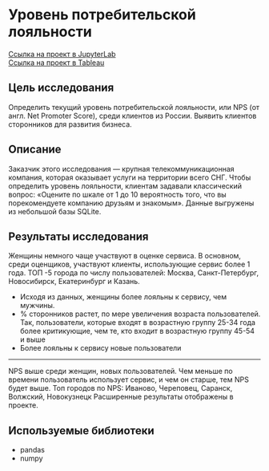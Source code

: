 # Уровень потребительской лояльности
[Ссылка на проект в JupyterLab](https://github.com/V-Volkow/portfolio_data_analyst/blob/main/%D0%A3%D1%80%D0%BE%D0%B2%D0%B5%D0%BD%D1%8C%20%D0%BF%D0%BE%D1%82%D1%80%D0%B5%D0%B1%D0%B8%D1%82%D0%B5%D0%BB%D1%8C%D1%81%D0%BA%D0%BE%D0%B9%20%D0%BB%D0%BE%D1%8F%D0%BB%D1%8C%D0%BD%D0%BE%D1%81%D1%82%D0%B8/%D0%A3%D1%80%D0%BE%D0%B2%D0%B5%D0%BD%D1%8C%20%D0%BF%D0%BE%D1%82%D1%80%D0%B5%D0%B1%D0%B8%D1%82%D0%B5%D0%BB%D1%8C%D1%81%D0%BA%D0%BE%D0%B9%20%D0%BB%D0%BE%D1%8F%D0%BB%D1%8C%D0%BD%D0%BE%D1%81%D1%82%D0%B8.ipynb) <br>
[Ссылка на проект в Tableau](https://public.tableau.com/app/profile/vladimir.volkov/viz/Project_2_17301219157060/Story1?publish=yes)
## Цель исследования
Определить текущий уровень потребительской лояльности, или NPS (от англ. Net Promoter Score), среди клиентов из России. Выявить клиентов сторонников для развития бизнеса.
## Описание
Заказчик этого исследования — крупная телекоммуникационная компания, которая оказывает услуги на территории всего СНГ.
Чтобы определить уровень лояльности, клиентам задавали классический вопрос: «Оцените по шкале от 1 до 10 вероятность того, что вы порекомендуете компанию друзьям и знакомым».
Данные выгружены из небольшой базы SQLite.

## Результаты исследования

Женщины немного чаще участвуют в оценке сервиса. В основном, среди оценщиков, участвуют клиенты, использующие сервис более 1 года. ТОП -5 города по числу пользователей: Москва, Санкт-Петербург, Новосибирск, Екатеринбург и Казань. <br>
- Исходя из данных, женщины более лояльны к сервису, чем мужчины.
- % сторонников растет, по мере увеличения возраста пользователей. Так, пользователи, которые входят в возрастную группу 25-34 года  более критикующие, чем те, кто входит в возрастную группу 45-54 и выше
- Более лояльны к сервису новые пользователи

---
NPS выше среди женщин, новых пользователей. Чем меньше по времени пользователь использует сервис, и чем он старше, тем NPS будет выше.
Топ городов по NPS: Иваново, Череповец, Саранск, Волжский, Новокузнецк
Расширенные результаты отображены в проекте.
## Используемые библиотеки
- pandas 
- numpy 
